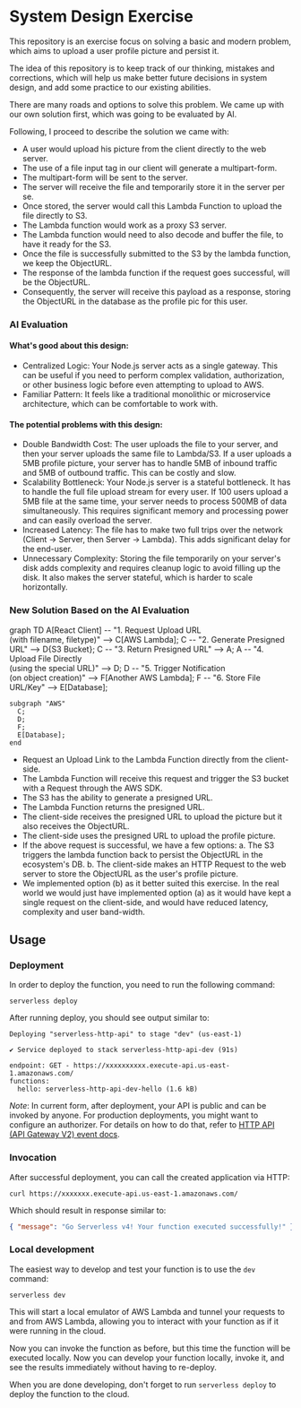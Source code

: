 # System Design Exercise

This repository is an exercise focus on solving a basic and modern problem, which aims to upload a user profile picture and persist it.

The idea of this repository is to keep track of our thinking, mistakes and corrections, which will help us make better future decisions in system design, and add some practice to our existing abilities.

There are many roads and options to solve this problem. We came up with our own solution first, which was going to be evaluated by AI.

Following, I proceed to describe the solution we came with:

- A user would upload his picture from the client directly to the web server.
- The use of a file input tag in our client will generate a multipart-form.
- The multipart-form will be sent to the server.
- The server will receive the file and temporarily store it in the server per se.
- Once stored, the server would call this Lambda Function to upload the file directly to S3.
- The Lambda function would work as a proxy S3 server.
- The Lambda function would need to also decode and buffer the file, to have it ready for the S3.
- Once the file is successfully submitted to the S3 by the lambda function, we keep the ObjectURL.
- The response of the lambda function if the request goes successful, will be the ObjectURL.
- Consequently, the server will receive this payload as a response, storing the ObjectURL in the database as the profile pic for this user.

### AI Evaluation

#### What's good about this design:
- Centralized Logic: Your Node.js server acts as a single gateway. This can be useful if you need to perform complex validation, authorization, or other business logic before even attempting to upload to AWS.
- Familiar Pattern: It feels like a traditional monolithic or microservice architecture, which can be comfortable to work with.

#### The potential problems with this design:
- Double Bandwidth Cost: The user uploads the file to your server, and then your server uploads the same file to Lambda/S3. If a user uploads a 5MB profile picture, your server has to handle 5MB of inbound traffic and 5MB of outbound traffic. This can be costly and slow.
- Scalability Bottleneck: Your Node.js server is a stateful bottleneck. It has to handle the full file upload stream for every user. If 100 users upload a 5MB file at the same time, your server needs to process 500MB of data simultaneously. This requires significant memory and processing power and can easily overload the server.
- Increased Latency: The file has to make two full trips over the network (Client -> Server, then Server -> Lambda). This adds significant delay for the end-user.
- Unnecessary Complexity: Storing the file temporarily on your server's disk adds complexity and requires cleanup logic to avoid filling up the disk. It also makes the server stateful, which is harder to scale horizontally.

### New Solution Based on the AI Evaluation

graph TD
    A[React Client] -- "1. Request Upload URL<br/>(with filename, filetype)" --> C[AWS Lambda];
    C -- "2. Generate Presigned URL" --> D{S3 Bucket};
    C -- "3. Return Presigned URL" --> A;
    A -- "4. Upload File Directly<br/>(using the special URL)" --> D;
    D -- "5. Trigger Notification<br/>(on object creation)" --> F[Another AWS Lambda];
    F -- "6. Store File URL/Key" --> E[Database];

    subgraph "AWS"
      C;
      D;
      F;
      E[Database];
    end

- Request an Upload Link to the Lambda Function directly from the client-side.
- The Lambda Function will receive this request and trigger the S3 bucket with a Request through the AWS SDK.
- The S3 has the ability to generate a presigned URL.
- The Lambda Function returns the presigned URL.
- The client-side receives the presigned URL to upload the picture but it also receives the ObjectURL.
- The client-side uses the presigned URL to upload the profile picture.
- If the above request is successful, we have a few options:
  a. The S3 triggers the lambda function back to persist the ObjectURL in the ecosystem's DB.
  b. The client-side makes an HTTP Request to the web server to store the ObjectURL as the user's profile picture.
- We implemented option (b) as it better suited this exercise. In the real world we would just have implemented option (a) as it would have kept a single request on the client-side, and would have reduced latency, complexity and user band-width.


## Usage

### Deployment

In order to deploy the function, you need to run the following command:

```
serverless deploy
```

After running deploy, you should see output similar to:

```
Deploying "serverless-http-api" to stage "dev" (us-east-1)

✔ Service deployed to stack serverless-http-api-dev (91s)

endpoint: GET - https://xxxxxxxxxx.execute-api.us-east-1.amazonaws.com/
functions:
  hello: serverless-http-api-dev-hello (1.6 kB)
```

_Note_: In current form, after deployment, your API is public and can be invoked by anyone. For production deployments, you might want to configure an authorizer. For details on how to do that, refer to [HTTP API (API Gateway V2) event docs](https://www.serverless.com/framework/docs/providers/aws/events/http-api).

### Invocation

After successful deployment, you can call the created application via HTTP:

```
curl https://xxxxxxx.execute-api.us-east-1.amazonaws.com/
```

Which should result in response similar to:

```json
{ "message": "Go Serverless v4! Your function executed successfully!" }
```

### Local development

The easiest way to develop and test your function is to use the `dev` command:

```
serverless dev
```

This will start a local emulator of AWS Lambda and tunnel your requests to and from AWS Lambda, allowing you to interact with your function as if it were running in the cloud.

Now you can invoke the function as before, but this time the function will be executed locally. Now you can develop your function locally, invoke it, and see the results immediately without having to re-deploy.

When you are done developing, don't forget to run `serverless deploy` to deploy the function to the cloud.
